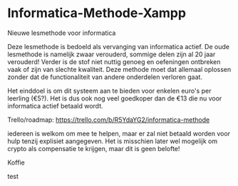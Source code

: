 # Informatica-Methode-Xampp
Nieuwe lesmethode voor informatica

Deze lesmethode is bedoeld als vervanging van informatica actief. De oude lesmethode is namelijk zwaar verouderd, 
sommige delen zijn al 20 jaar verouderd! Verder is de stof niet nuttig genoeg en oefeningen ontbreken vaak of
zijn van slechte kwaliteit. Deze methode moet dat allemaal oplossen zonder dat de functionaliteit van andere onderdelen verloren gaat.

Het einddoel is om dit systeem aan te bieden voor enkelen euro's per leerling (€5?). Het is dus ook nog veel goedkoper dan de €13 
die nu voor informatica actief betaald wordt.

Trello/roadmap: https://trello.com/b/R5YdaYG2/informatica-methode

iedereen is welkom om mee te helpen, maar er zal niet betaald worden voor hulp tenzij explisiet aangegeven. Het is misschien
later wel mogelijk om crypto als compensatie te krijgen, maar dit is geen belofte!

Koffie

test
